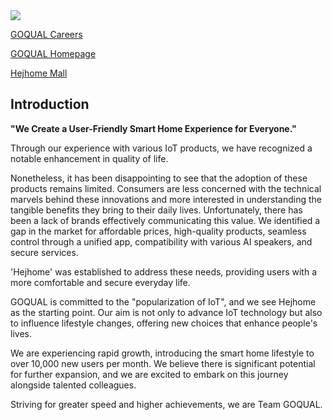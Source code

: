 <img src="https://raw.githubusercontent.com/teamgoqual/.github/main/profile/banner.png">

[GOQUAL Careers](https://www.wanted.co.kr/company/516)

[GOQUAL Homepage](https://goqual.com)

[Hejhome Mall](https://hej.life)

## Introduction

<b>"We Create a User-Friendly Smart Home Experience for Everyone."</b>

Through our experience with various IoT products, we have recognized a notable enhancement in quality of life.

Nonetheless, it has been disappointing to see that the adoption of these products remains limited. 
Consumers are less concerned with the technical marvels behind these innovations and more interested in understanding the tangible benefits they bring to their daily lives. Unfortunately, there has been a lack of brands effectively communicating this value. 
We identified a gap in the market for affordable prices, high-quality products, seamless control through a unified app, compatibility with various AI speakers, and secure services.

'Hejhome' was established to address these needs, providing users with a more comfortable and secure everyday life.

GOQUAL is committed to the "popularization of IoT", and we see Hejhome as the starting point. 
Our aim is not only to advance IoT technology but also to influence lifestyle changes, offering new choices that enhance people's lives.

We are experiencing rapid growth, introducing the smart home lifestyle to over 10,000 new users per month. 
We believe there is significant potential for further expansion, and we are excited to embark on this journey alongside talented colleagues.

Striving for greater speed and higher achievements, we are Team GOQUAL.


